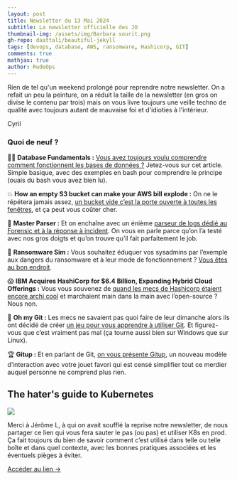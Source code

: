 ```yaml
---
layout: post
title: Newsletter du 13 Mai 2024
subtitle: La newsletter officielle des JO	
thumbnail-img: /assets/img/Barbara sourit.png
gh-repo: daattali/beautiful-jekyll
tags: [devops, database, AWS, ransomware, Hashicorp, GIT]
comments: true
mathjax: true
author: RudeOps
---
```


Rien de tel qu'un weekend prolongé pour reprendre notre newsletter. On a refait un peu la peinture, on a réduit la taille de la newsletter (en gros on divise le contenu par trois) mais on vous livre toujours une veille techno de qualité avec toujours autant de mauvaise foi et d'idioties à l'intérieur.  
  
Cyril

### Quoi de neuf ?

🏃‍♂️  **Database Fundamentals :** [Vous avez toujours voulu comprendre comment fonctionnent les bases de données ?](https://tontinton.com/posts/database-fundementals/)  Jetez-vous sur cet article. Simple basique, avec des exemples en bash pour comprendre le principe (ouais du bash vous avez bien lu).

💥 **How an empty S3 bucket can make your AWS bill explode :** On ne le répétera jamais assez, [un bucket vide c’est la porte ouverte à toutes les fenêtres](https://medium.com/@maciej.pocwierz/how-an-empty-s3-bucket-can-make-your-aws-bill-explode-934a383cb8b1), et ça peut vous coûter cher.

🥇  **Master Parser :** Et on enchaîne avec un énième  [parseur de logs dédié au Forensic et à la réponse à incident](https://github.com/securityjoes/MasterParser). On vous en parle parce qu’on l’a testé avec nos gros doigts et qu’on trouve qu’il fait parfaitement le job.

🤴 **Ransomware Sim :** Vous souhaitez éduquer vos sysadmins par l’exemple aux dangers du ransomware et à leur mode de fonctionnement ?  [Vous êtes au bon endroit](https://github.com/HalilDeniz/RansomwareSim).

😱 **IBM Acquires HashiCorp for $6.4 Billion, Expanding Hybrid Cloud Offerings :** Vous vous souvenez de  [quand les mecs de Hashicorp étaient encore archi cool](https://www.techrepublic.com/article/ibm-hashicorp-acquisition/)  et marchaient main dans la main avec l’open-source ? Nous non.  

🚀  **Oh my Git :**  Les mecs ne savaient pas quoi faire de leur dimanche alors ils ont décidé de créer  [un jeu pour vous apprendre à utiliser Git](https://ohmygit.org/). Et figurez-vous que c’est vraiment pas mal (ça tourne aussi bien sur Windows que sur Linux).

🏆  **Gitup :** Et en parlant de Git,  [on vous présente Gitup](https://github.com/git-up/GitUp), un nouveau modèle d’interaction avec votre jouet favori qui est censé simplifier tout ce merdier auquel personne ne comprend plus rien.
 

## The hater's guide to Kubernetes

![](https://storage.mlcdn.com/account_image/325165/J4xOFekPrFjBLSlt8PILzrM5OlUoL1enAYDY59Gv.png)

Merci à Jérôme L, à qui on avait soufflé la reprise notre newsletter, de nous partager ce lien qui vous fera sauter le pas (ou pas) et utiliser K8s en prod. Ça fait toujours du bien de savoir comment c’est utilisé dans telle ou telle boîte et dans quel contexte, avec les bonnes pratiques associées et les éventuels pièges à éviter.  

[Accéder au lien ->](https://paulbutler.org/2024/the-haters-guide-to-kubernetes/)